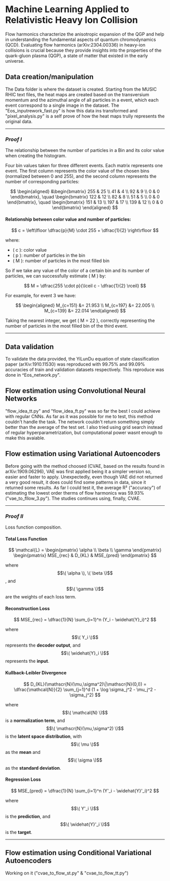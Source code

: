 # Machine Learning Applied to Relativistic Heavy Ion Collision

Flow harmonics characterize the anisotropic expansion of the QGP and help in understanding the fundamental aspects of quantum chromodynamics (QCD). Evaluating flow harmonics (arXiv:2304.00336) in heavy-ion collisions is crucial because they provide insights into the properties of the quark-gluon plasma (QGP), a state of matter that existed in the early universe.

## Data creation/manipulation
The Data folder is where the dataset is created. Starting from the MUSIC RHIC text files, the heat maps are created based on the transversium momentum and the azimuthal angle of all particles in a event, which each event correspond to a single image in the dataset. The "Eos_inputrework_fast.py" is how this data ins transformed and "pixel_analysis.py" is a self prove of how the heat maps trully represents the original data. 

---
### *Proof I*

The relationship between the number of particles in a Bin and its color value when creating the histogram.

Four bin values taken for three different events. Each matrix represents one event. The first column represents the color value of the chosen bins (normalized between 0 and 255), and the second column represents the number of corresponding particles:

$$
\begin{aligned}
&\begin{bmatrix} 
  255 & 25 \\ 
   41 &  4 \\ 
   92 &  9 \\ 
    0 &  0 
\end{bmatrix}, \quad
\begin{bmatrix} 
  122 & 12 \\ 
   82 &  8 \\ 
   51 &  5 \\ 
    0 &  0 
\end{bmatrix}, \quad
\begin{bmatrix} 
  151 & 13 \\ 
  197 & 17 \\ 
  139 & 12 \\ 
    0 &  0 
\end{bmatrix}
\end{aligned}
$$

#### Relationship between color value and number of particles:

$$
c = \left\lfloor \dfrac{p}{M} \cdot 255 + \dfrac{1}{2} \right\rfloor
$$

where:

- \( c \): color value  
- \( p \): number of particles in the bin  
- \( M \): number of particles in the most filled bin  

So if we take any value of the color of a certain bin and its number of particles, we can successfully estimate \( M \) by:

$$
M = \dfrac{255 \cdot p}{\lceil c - \dfrac{1}{2} \rceil}
$$

For example, for event 3 we have:

$$
\begin{aligned}
    M_{c=151} &= 21.953 \\
    M_{c=197} &= 22.005 \\
    M_{c=139} &= 22.014
\end{aligned}
$$

Taking the nearest integer, we get \( M = 22 \), correctly representing the number of particles in the most filled bin of the third event.

---
## Data validation
To validate the data provided, the YiLunDu equation of state classification paper (arXiv:1910.11530) was reproduced with 99.75% and 99.09% accuracies of train and validation datasets respectively. This reproduce was done in ^Eos_network.py".

## Flow estimation using Convolutional Neural Networks
"flow_idea_tt.py" and "flow_idea_ft.py" was so far the best I could achieve with regular CNNs. As far as it was possible for me to test, this method couldn't handle the task. The network couldn't return something simply better than the average of the test set. I also tried using grid search instead of regular hyperparametrization, but computational power wasnt enough to make this avaiable.

## Flow estimation using Variational Autoencoders
Before going with the method choosed (CVAE, based on the results found in arXiv:1909.06296), VAE was first applied being it a simpler version so, easier and faster to apply. Unexpectedly, even though VAE did not returned a very good result, it does could find some patterns in data, since it returned some results. As far I could test it, the average R² ("accuracy") of estimating the lowest order therms of flow harmonics was 59.93% ("vae_to_fllow_3.py"). The studies continues using, finally, CVAE.

---

### *Proof II*

Loss function composition.

#### Total Loss Function

$$
\mathcal{L} = 
\begin{pmatrix} 
    \alpha \\ 
    \beta \\ 
    \gamma 
\end{pmatrix} 
\begin{pmatrix} 
    MSE_{rec} & D_{KL} & MSE_{pred} 
\end{pmatrix}
$$

where $$\( \alpha \), \( \beta \)$$, and $$\( \gamma \)$$ are the weights of each loss term.

#### Reconstruction Loss

$$
MSE_{rec} =  \dfrac{1}{N} \sum_{i=1}^n (Y_i - \widehat{Y}_i)^2
$$

where $$\( Y_i \)$$ represents the **decoder output**, and $$\( \widehat{Y}_i \)$$ represents the **input**.

#### Kullback-Leibler Divergence

$$
D_{KL}(\mathscr{N}(\mu,\sigma^2)\|\mathscr{N}(0,I)) = \dfrac{\mathcal{N}}{2} \sum_{j=1}^d (1 + \log \sigma_j^2 - \mu_j^2 - \sigma_j^2)
$$

where $$\( \mathcal{N} \)$$ is a **normalization term**, and $$\( \mathscr{N}(\mu,\sigma^2) \)$$ is the **latent space distribution**, with $$\( \mu \)$$ as the **mean** and $$\( \sigma \)$$ as the **standard deviation**.

#### Regression Loss

$$
MSE_{pred} = \dfrac{1}{N} \sum_{i=1}^n (Y'_i - \widehat{Y}'_i)^2
$$

where $$\( Y'_i \)$$ is the **prediction**, and $$\( \widehat{Y}'_i \)$$ is the **target**.

---

## Flow estimation using Conditional Variational Autoencoders
Working on it ("cvae_to_flow_st.py" & "cvae_to_flow_tt.py")
